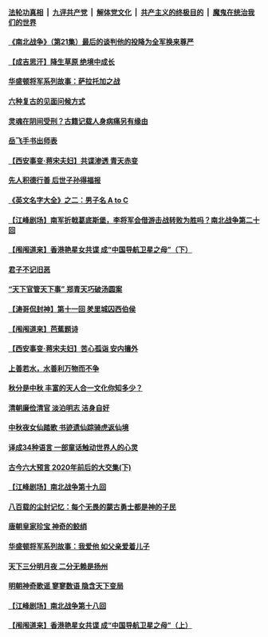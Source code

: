

####  [法轮功真相](../../../../basic/blob/master/README.md?t=09281003) &nbsp;|&nbsp; [九评共产党](../../../../9ping.md/blob/master/README.md?t=09281003) &nbsp;|&nbsp; [解体党文化](../../../../jtdwh.md/blob/master/README.md?t=09281003)  &nbsp;|&nbsp; [共产主义的终极目的](../../../../gczydzjmd.md/blob/master/README.md?t=09281003) &nbsp;|&nbsp; [魔鬼在统治我们的世界](../../../../mgztzwmdsj.md/blob/master/README.md?t=09281003) 

#### [《南北战争》（第21集）最后的谈判他的投降为全军换来尊严](../pages/prog647/a102950633.md?t=09281003) 

#### [【成吉思汗】降生草原 绝境中成长](../pages/prog647/a102950333.md?t=09281003) 

#### [华盛顿将军系列故事：萨拉托加之战](../pages/prog647/a102949766.md?t=09281003) 

#### [六种复古的见面问候方式](../pages/prog647/a102949609.md?t=09281003) 

#### [灵魂在阴间受刑？古籍记载人身病痛另有缘由](../pages/prog647/a102949575.md?t=09281003) 

#### [岳飞手书出师表](../pages/prog647/a102948859.md?t=09281003) 

#### [【西安事变‧蒋宋夫妇】共谍渗透 青天赤变](../pages/prog647/a102948802.md?t=09281003) 

#### [先人积德行善 后世子孙得福报](../pages/prog647/a102948084.md?t=09281003) 

#### [《英文名字大全》之二：男子名 A to C](../pages/prog647/a102948032.md?t=09281003) 

#### [【江峰剧场】南军折戟葛底斯堡，李将军会借游击战转败为胜吗？南北战争第二十回](../pages/prog647/a102948029.md?t=09281003) 

#### [【闱闱道来】香港艳星女共谍 成“中国导航卫星之母”（下）](../pages/prog647/a102947968.md?t=09281003) 

#### [君子不记旧恶](../pages/prog647/a102947270.md?t=09281003) 

#### [“天下官管天下事” 郑青天巧破汤圆案](../pages/prog647/a102947266.md?t=09281003) 

#### [【涛哥侃封神】第十一回 羑里城囚西伯侯](../pages/prog647/a102947079.md?t=09281003) 

#### [【闱闱道来】芭蕉题诗](../pages/prog647/a102946449.md?t=09281003) 

#### [【西安事变‧蒋宋夫妇】苦心孤诣 安内攘外](../pages/prog647/a102946437.md?t=09281003) 

#### [上善若水，水善利万物而不争](../pages/prog647/a102946430.md?t=09281003) 

#### [秋分是中秋 丰富的天人合一文化你知多少？](../pages/prog647/a102946392.md?t=09281003) 

#### [清朝廉俭清官 淡泊明志 洁身自好](../pages/prog647/a102945713.md?t=09281003) 

#### [中秋夜女仙踏歌 书迹遗仙踪骑虎返仙境](../pages/prog647/a102945655.md?t=09281003) 

#### [译成34种语言 一部童话触动世界人的心灵](../pages/prog647/a102945333.md?t=09281003) 

#### [古今六大预言 2020年前后的大交集(下)](../pages/prog647/a102944654.md?t=09281003) 

#### [【江峰剧场】南北战争第十九回](../pages/prog647/a102945119.md?t=09281003) 

#### [八百载的尘封记忆：每个无畏的蒙古勇士都是神的子民](../pages/prog647/a102942987.md?t=09281003) 

#### [唐朝皇家珍宝 神奇的鲛绡](../pages/prog647/a102943554.md?t=09281003) 

#### [华盛顿将军系列故事：我爱他 如父亲爱着儿子](../pages/prog647/a102943457.md?t=09281003) 

#### [天下三分明月夜 二分无赖是扬州](../pages/prog647/a102942794.md?t=09281003) 

#### [明朝神奇歌谣 寥寥数语 隐含天下变局](../pages/prog647/a102942788.md?t=09281003) 

#### [【江峰剧场】南北战争第十八回](../pages/prog647/a102942712.md?t=09281003) 

#### [【闱闱道来】香港艳星女共谍 成“中国导航卫星之母”（上）](../pages/prog647/a102941704.md?t=09281003) 

